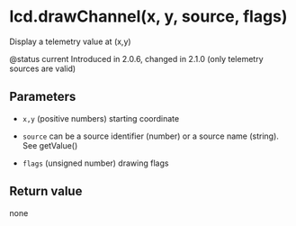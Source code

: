 # lcd.drawChannel(x, y, source, flags)



Display a telemetry value at (x,y)

@status current Introduced in 2.0.6, changed in 2.1.0 (only telemetry sources are valid)


## Parameters

* `x,y` (positive numbers) starting coordinate

* `source` can be a source identifier (number) or a source name (string).
See getValue()

* `flags` (unsigned number) drawing flags



## Return value

none

